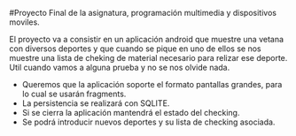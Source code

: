 
#Proyecto Final de la asignatura, programación multimedia y dispositivos moviles.

El proyecto va a consistir en un aplicación android que muestre una vetana con diversos deportes 
y que cuando se pique en uno de ellos se nos muestre una lista de cheking de material necesario para
relizar ese deporte. Util cuando vamos a alguna prueba y no se nos olvide nada.
- Queremos que la aplicación soporte el formato pantallas grandes, para lo cual se usarán fragments.
- La persistencia se realizará con SQLITE.
- Si se cierra la aplicación mantendrá el estado del checking.
- Se podrá introducir nuevos deportes y su lista de checking asociada.

